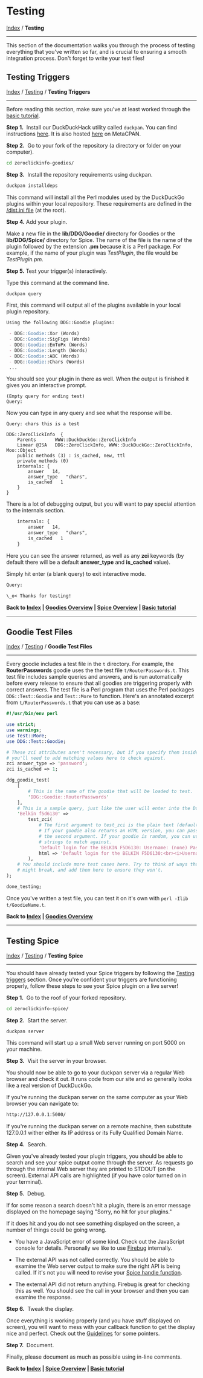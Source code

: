 # Testing
[Index](https://github.com/duckduckgo/duckduckgo#index) / **Testing**

---
This section of the documentation walks you through the process of testing everything that you've written so far, and is crucial to ensuring a smooth integration process. Don't forget to write your test files!

## Testing Triggers
[Index](https://github.com/duckduckgo/duckduckgo#index) / [Testing](#testing) / **Testing Triggers**

---

Before reading this section, make sure you've at least worked through the [basic tutorial](general.md#basic-tutorial).


**Step 1.** &nbsp;Install our DuckDuckHack utility called `duckpan`. You can find instructions [here](https://github.com/duckduckgo/p5-app-duckpan/blob/master/README.md). It is also hosted [here](https://metacpan.org/module/App::DuckPAN) on MetaCPAN.

**Step 2.** &nbsp;Go to your fork of the repository (a directory or folder on your computer).

```bash
cd zeroclickinfo-goodies/
```

**Step 3.** &nbsp;Install the repository requirements using duckpan.

```txt
duckpan installdeps
```

This command will install all the Perl modules used by the DuckDuckGo plugins within your local repository. These requirements are defined in the [/dist.ini file](http://blog.urth.org/2010/06/walking-through-a-real-distini.html) (at the root).

**Step 4.** Add your plugin.

Make a new file in the **lib/DDG/Goodie/** directory for Goodies or the **lib/DDG/Spice/** directory for Spice. The name of the file is the name of the plugin followed by the extension **.pm** because it is a Perl package. For example, if the name of your plugin was _TestPlugin_, the file would be _TestPlugin.pm_.

**Step 5.** Test your trigger(s) interactively.

Type this command at the command line.

```txt
duckpan query
```

First, this command will output all of the plugins available in your local plugin repository.

```md
Using the following DDG::Goodie plugins:

 - DDG::Goodie::Xor (Words)
 - DDG::Goodie::SigFigs (Words)
 - DDG::Goodie::EmToPx (Words)
 - DDG::Goodie::Length (Words)
 - DDG::Goodie::ABC (Words)
 - DDG::Goodie::Chars (Words)
 ...
```

You should see your plugin in there as well. When the output is finished it gives you an interactive prompt.

```
(Empty query for ending test)
Query:
```

Now you can type in any query and see what the response will be.

```
Query: chars this is a test

DDG::ZeroClickInfo  {
    Parents       WWW::DuckDuckGo::ZeroClickInfo
    Linear @ISA   DDG::ZeroClickInfo, WWW::DuckDuckGo::ZeroClickInfo, Moo::Object
    public methods (3) : is_cached, new, ttl
    private methods (0)
    internals: {
        answer   14,
        answer_type   "chars",
        is_cached   1
    }
}
```

There is a lot of debugging output, but you will want to pay special attention to the internals section.

```txt
    internals: {
        answer   14,
        answer_type   "chars",
        is_cached   1
    }
```

Here you can see the answer returned, as well as any **zci** keywords (by default there will be a default **answer_type** and **is_cached** value).

Simply hit enter (a blank query) to exit interactive mode.

```txt
Query:

\_o< Thanks for testing!
```

**Back to [Index](https://github.com/duckduckgo/duckduckgo#index) | [Goodies Overview](goodies_overview.md) | [Spice Overview](spice_overview.md) | [Basic tutorial](general.md#basic-tutorial)**

***

## Goodie Test Files
[Index](https://github.com/duckduckgo/duckduckgo#index) / [Testing](#testing) / **Goodie Test Files**

---

Every goodie includes a test file in the `t` directory. For example, the **RouterPasswords** goodie uses the the test file `t/RouterPasswords.t`. This test file includes sample queries and answers, and is run automatically before every release to ensure that all goodies are triggering properly with correct answers. The test file is a Perl program that uses the Perl packages `DDG::Test::Goodie` and `Test::More` to function. Here's an annotated excerpt from `t/RouterPasswords.t` that you can use as a base:

```perl
#!/usr/bin/env perl

use strict;
use warnings;
use Test::More;
use DDG::Test::Goodie;

# These zci attributes aren't necessary, but if you specify them inside your goodie,
# you'll need to add matching values here to check against.
zci answer_type => 'password';
zci is_cached => 1;

ddg_goodie_test(
	[
        # This is the name of the goodie that will be loaded to test.
		'DDG::Goodie::RouterPasswords'
    ],
    # This is a sample query, just like the user will enter into the DuckDuckGo search box
	'Belkin f5d6130' =>
        test_zci(
            # The first argument to test_zci is the plain text (default) returned from a goodie.
            # If your goodie also returns an HTML version, you can pass that along explicitly as
            # the second argument. If your goodie is random, you can use regexs instead of
            # strings to match against.
            'Default login for the BELKIN F5D6130: Username: (none) Password: password',
            html => 'Default login for the BELKIN F5D6130:<br><i>Username</i>: (none)<br><i>Password</i>: password'
        ),
    # You should include more test cases here. Try to think of ways that your plugin
    # might break, and add them here to ensure they won't.
);

done_testing;
```

Once you've written a test file, you can test it on it's own with `perl -Ilib t/GoodieName.t`.

**Back to [Index](https://github.com/duckduckgo/duckduckgo#index) | [Goodies Overview](goodies_overview.md)**

***

## Testing Spice
[Index](https://github.com/duckduckgo/duckduckgo#index) / [Testing](#testing) / **Testing Spice**

---

You should have already tested your Spice triggers by following the [Testing triggers](https://github.com/duckduckgo/duckduckgo#testing-triggers) section. Once you're confident your triggers are functioning properly, follow these steps to see your Spice plugin on a live server!

**Step 1.**  &nbsp;Go to the roof of your forked repository.

```bash
cd zeroclickinfo-spice/
```

**Step 2.**  &nbsp;Start the server.

```bash
duckpan server
```

This command will start up a small Web server running on port 5000 on your machine.

**Step 3.**  &nbsp;Visit the server in your browser.

You should now be able to go to your duckpan server via a regular Web browser and check it out. It runs code from our site and so generally looks like a real version of DuckDuckGo. 

If you're running the duckpan server on the same computer as your Web browser you can navigate to:

```bash
http://127.0.0.1:5000/
```

If you're running the duckpan server on a remote machine, then substitute 127.0.0.1 wither either its IP address or its Fully Qualified Domain Name.

**Step 4.**  &nbsp;Search.

Given you've already tested your plugin triggers, you should be able to search and see your spice output come through the server. As requests go through the internal Web server they are printed to STDOUT (on the screen). External API calls are highlighted (if you have color turned on in your terminal).

**Step 5.** &nbsp;Debug.

If for some reason a search doesn't hit a plugin, there is an error message displayed on the homepage saying "Sorry, no hit for your plugins." 

If it does hit and you do not see something displayed on the screen, a number of things could be going wrong.

* You have a JavaScript error of some kind. Check out the JavaScript console for details. Personally we like to use [Firebug](http://getfirebug.com/) internally.

* The external API was not called correctly. You should be able to examine the Web server output to make sure the right API is being called. If it's not you will need to revise your [Spice handle function](#spice-handle-functions).

* The external API did not return anything. Firebug is great for checking this as well. You should see the call in your browser and then you can examine the response.


**Step 6.** &nbsp;Tweak the display.

Once everything is working properly (and you have stuff displayed on screen), you will want to mess with your callback function to get the display nice and perfect. Check out the [Guidelines](https://github.com/duckduckgo/duckduckgo#guidelines) for some pointers.

**Step 7.** &nbsp;Document. 

Finally, please document as much as possible using in-line comments.

**Back to [Index](https://github.com/duckduckgo/duckduckgo#index) | [Spice Overview](spice_overview.md) | [Basic tutorial](general.md#basic-tutorial)**
